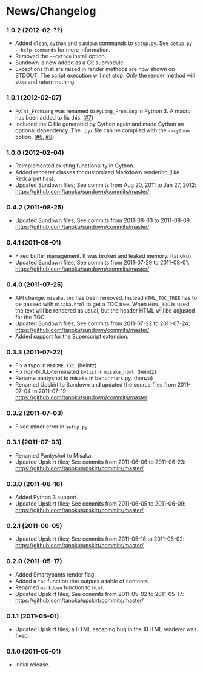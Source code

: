 News/Changelog
==============

### 1.0.2 (2012-02-??)

 - Added `clean`, `cython` and `sundown` commands to `setup.py`. See
   `setup.py --help-commands` for more information.
 - Removed the `--cython` install option.
 - Sundown is now added as a Git submodule.
 - Exceptions that are raised in render methods are now shown on STDOUT. The
   script execution will not stop. Only the render method will stop and return
   nothing.


### 1.0.1 (2012-02-07)

 - `PyInt_FromLong` was renamed to `PyLong_FromLong` in Python 3. A macro
   has been added to fix this. ([#7][])
 - Included the C file generated by Cython again and made Cython an optional
   dependency. The `.pyx` file can be compiled with the `--cython` option.
   ([#6][], [#8][])


  [#6]: https://github.com/FSX/misaka/issues/6
  [#7]: https://github.com/FSX/misaka/issues/7
  [#8]: https://github.com/FSX/misaka/issues/8


### 1.0.0 (2012-02-04)

 - Reimplemented existing functionality in Cython.
 - Added renderer classes for customized Markdown rendering (like Redcarpet has).
 - Updated Sundown files; See commits from Aug 20, 2011 to Jan 27, 2012:
   https://github.com/tanoku/sundown/commits/master/


### 0.4.2 (2011-08-25)

 - Updated Sundown files; See commits from 2011-08-03 to 2011-08-09:
   https://github.com/tanoku/sundown/commits/master/


### 0.4.1 (2011-08-01)

 - Fixed buffer management. It was broken and leaked memory. (tanoku)
 - Updated Sundown files; See commits from 2011-07-29 to 2011-08-01:
   https://github.com/tanoku/sundown/commits/master/


### 0.4.0 (2011-07-25)

 - API change: `misaka.toc` has been removed. Instead `HTML_TOC_TREE` has to be
   passed with `misaka.html` to get a TOC tree. When `HTML_TOC` is used the
   text will be rendered as usual, but the header HTML will be adjusted for the
   TOC.
 - Updated Sundown files; See commits from 2011-07-22 to 2011-07-24:
   https://github.com/tanoku/sundown/commits/master/
 - Added support for the Superscript extension.


### 0.3.3 (2011-07-22)

 - Fix a typo in `README.txt`. (heintz)
 - Fix non-NULL-terminated `kwlist` in `misaka_html`. (heintz)
 - Rename pantyshot to misaka in benchmark.py. (honza)
 - Renamed Upskirt to Sundown and updated the source files from 2011-07-04
   to 2011-07-19: https://github.com/tanoku/sundown/commits/master


### 0.3.2 (2011-07-03)

 - Fixed minor error in `setup.py`.


### 0.3.1 (2011-07-03)

 - Renamed Pantyshot to Misaka.
 - Updated Upskirt files; See commits from 2011-06-06 to 2011-06-23:
   https://github.com/tanoku/upskirt/commits/master/


### 0.3.0 (2011-06-16)

 - Added Python 3 support.
 - Updated Upskirt files; See commits from 2011-06-05 to 2011-06-09:
   https://github.com/tanoku/upskirt/commits/master/


### 0.2.1 (2011-06-05)

 - Updated Upskirt files; See commits from 2011-05-18 to 2011-06-02:
   https://github.com/tanoku/upskirt/commits/master/


### 0.2.0 (2011-05-17)

 - Added Smartypants render flag.
 - Added a `toc` function that outputs a table of contents.
 - Renamed `markdown` function to `html`.
 - Updated Upskirt files; See commits from 2011-05-02 to 2011-05-17:
   https://github.com/tanoku/upskirt/commits/master/


### 0.1.1 (2011-05-01)

 - Updated Upskirt files; a HTML escaping bug in the XHTML renderer was fixed.


### 0.1.0 (2011-05-01)

 - Initial release.
